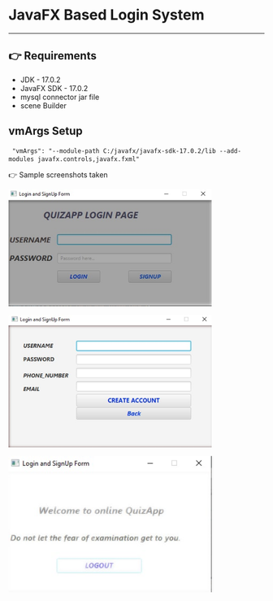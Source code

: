 # JavaFX Based Login System

---

## 👉 Requirements

- JDK - 17.0.2
- JavaFX SDK - 17.0.2
- mysql connector jar file
- scene Builder

## vmArgs Setup

```
 "vmArgs": "--module-path C:/javafx/javafx-sdk-17.0.2/lib --add-modules javafx.controls,javafx.fxml"

```

👉 Sample screenshots taken

<img src="Screenshots/photo_2022-05-13_00-30-49.jpg" alt="Login - Screen" width="400"/><br>

<img src="Screenshots/photo_2022-05-13_00-31-12.jpg" alt="Logout - Screen" width="400"/><br>

<img src="Screenshots/photo_2022-05-13_00-31-52.jpg" alt="Signup - Screen" width="400"/><br>
